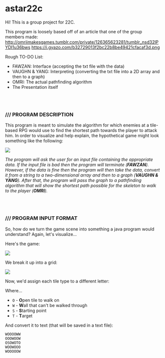 # astar22c
Hi! This is a group project for 22C.

This program is loosely based off of an article that one of the group members made:
http://omriimakesgames.tumblr.com/private/126365623281/tumblr_nsd32lPYDI1u36bws
https://i.gyazo.com/b32729013f2bc22b8be49421cfacaf3d.png

Rough TO-DO List:
- FAWZAN: Interface (accepting the txt file with the data)
- VAUGHN & YANG: Interpreting (converting the txt file into a 2D array and then to a graph)
- OMRI: The actual pathfinding algorithm 
- The Presentation itself

<br/>
<br/>

### /// PROGRAM DESCRIPTION
This program is meant to simulate the algorithm for which enemies at a tile-based RPG would use to find the shortest path towards the player to attack him. In order to visualize and help explain, the hypothetical game might look something like the following:

<img src="http://68.media.tumblr.com/0e2c978943d029ba4a5355f65bea7290/tumblr_inline_nsqdo8bMn41rrropq_500.gif" />

*The program will ask the user for an input file containing the appropriate data. If the input file is bad then the program will terminate (**FAWZAN**). However, if the data is fine then the program will then take the data, convert it from a string to a two-dimensional array and then to a graph (**VAUGHN & YANG**).  After that, the program will pass the graph to a pathfinding algorithm that will show the shortest path possible for the skeleton to walk to the player (**OMRI**).*

<br/>
<br/>

### /// PROGRAM INPUT FORMAT 
So, how do we turn the game scene into something a java program would understand? Again, let's visualize...

Here's the game:

<img src="http://68.media.tumblr.com/0e2c978943d029ba4a5355f65bea7290/tumblr_inline_nsqdo8bMn41rrropq_500.gif" />


We break it up into a grid:


<img src="http://68.media.tumblr.com/7caec7fc8e379220ec7a8a4dc72100b2/tumblr_inline_nsqdpmyNrb1rrropq_500.gif" />


Now, we'd assign each tile type to a different letter:


Where...
- `O` - **O**pen tile to walk on
- `W` - **W**all that can't be walked through
- `S` - **S**tarting point
- `T` - **T**arget


And convert it to text (that will be saved in a text file):
```
WOOOOWW
OOOWOOW
OSOWOTO
WOOWOOO
WOOOOOW
```



